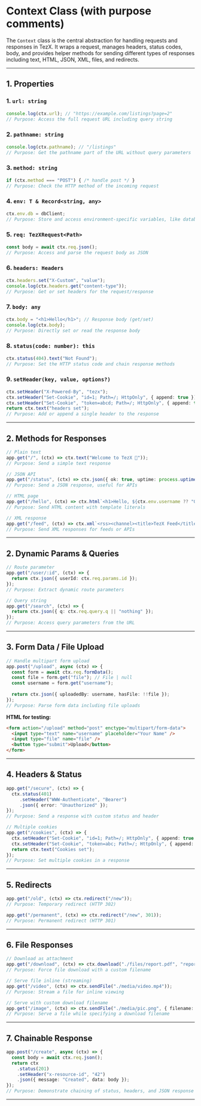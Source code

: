 # Context Class (with purpose comments)

The `Context` class is the central abstraction for handling requests and responses in TezX. It wraps a request, manages headers, status codes, body, and provides helper methods for sending different types of responses including text, HTML, JSON, XML, files, and redirects.

---

## **1. Properties**

### 1. **`url: string`**

```ts
console.log(ctx.url); // "https://example.com/listings?page=2"
// Purpose: Access the full request URL including query string
```

### 2. **`pathname: string`**

```ts
console.log(ctx.pathname); // "/listings"
// Purpose: Get the pathname part of the URL without query parameters
```

### 3. **`method: string`**

```ts
if (ctx.method === "POST") { /* handle post */ }
// Purpose: Check the HTTP method of the incoming request
```

### 4. **`env: T & Record<string, any>`**

```ts
ctx.env.db = dbClient;
// Purpose: Store and access environment-specific variables, like database clients
```

### 5. **`req: TezXRequest<Path>`**

```ts
const body = await ctx.req.json();
// Purpose: Access and parse the request body as JSON
```

### 6. **`headers: Headers`**

```ts
ctx.headers.set("X-Custom", "value");
console.log(ctx.headers.get("content-type"));
// Purpose: Get or set headers for the request/response
```

### 7. **`body: any`**

```ts
ctx.body = "<h1>Hello</h1>"; // Response body (get/set)
console.log(ctx.body);
// Purpose: Directly set or read the response body
```

### 8. **`status(code: number): this`**

```ts
ctx.status(404).text("Not Found"); 
// Purpose: Set the HTTP status code and chain response methods
```

### 9. **`setHeader(key, value, options?)`**

```ts
ctx.setHeader("X-Powered-By", "tezx");
ctx.setHeader("Set-Cookie", "id=1; Path=/; HttpOnly", { append: true });
ctx.setHeader("Set-Cookie", "token=abcd; Path=/; HttpOnly", { append: true });
return ctx.text("headers set");
// Purpose: Add or append a single header to the response
```

---

## **2. Methods for Responses**

```ts
// Plain text
app.get("/", (ctx) => ctx.text("Welcome to TezX 🚀"));
// Purpose: Send a simple text response

// JSON API
app.get("/status", (ctx) => ctx.json({ ok: true, uptime: process.uptime() }));
// Purpose: Send a JSON response, useful for APIs

// HTML page
app.get("/hello", (ctx) => ctx.html`<h1>Hello, ${ctx.env.username ?? "Guest"}!</h1>`);
// Purpose: Send HTML content with template literals

// XML response
app.get("/feed", (ctx) => ctx.xml`<rss><channel><title>TezX Feed</title></channel></rss>`);
// Purpose: Send XML responses for feeds or APIs
```

---

## **2. Dynamic Params & Queries**

```ts
// Route parameter
app.get("/user/:id", (ctx) => {
  return ctx.json({ userId: ctx.req.params.id });
});
// Purpose: Extract dynamic route parameters

// Query string
app.get("/search", (ctx) => {
  return ctx.json({ q: ctx.req.query.q || "nothing" });
});
// Purpose: Access query parameters from the URL
```

---

## **3. Form Data / File Upload**

```ts
// Handle multipart form upload
app.post("/upload", async (ctx) => {
  const form = await ctx.req.formData();
  const file = form.get("file"); // File | null
  const username = form.get("username");
  
  return ctx.json({ uploadedBy: username, hasFile: !!file });
});
// Purpose: Parse form data including file uploads
```

**HTML for testing:**

```html
<form action="/upload" method="post" enctype="multipart/form-data">
  <input type="text" name="username" placeholder="Your Name" />
  <input type="file" name="file" />
  <button type="submit">Upload</button>
</form>
```

---

## **4. Headers & Status**

```ts
app.get("/secure", (ctx) => {
  ctx.status(401)
     .setHeader("WWW-Authenticate", "Bearer")
     .json({ error: "Unauthorized" });
});
// Purpose: Send a response with custom status and header

// Multiple cookies
app.get("/cookies", (ctx) => {
  ctx.setHeader("Set-Cookie", "id=1; Path=/; HttpOnly", { append: true });
  ctx.setHeader("Set-Cookie", "token=abc; Path=/; HttpOnly", { append: true });
  return ctx.text("Cookies set");
});
// Purpose: Set multiple cookies in a response
```

---

## **5. Redirects**

```ts
app.get("/old", (ctx) => ctx.redirect("/new"));          
// Purpose: Temporary redirect (HTTP 302)

app.get("/permanent", (ctx) => ctx.redirect("/new", 301)); 
// Purpose: Permanent redirect (HTTP 301)
```

---

## **6. File Responses**

```ts
// Download as attachment
app.get("/download", (ctx) => ctx.download("./files/report.pdf", "report-2025.pdf"));
// Purpose: Force file download with a custom filename

// Serve file inline (streaming)
app.get("/video", (ctx) => ctx.sendFile("./media/video.mp4"));
// Purpose: Stream a file for inline viewing

// Serve with custom download filename
app.get("/image", (ctx) => ctx.sendFile("./media/pic.png", { filename: "photo.png" }));
// Purpose: Serve a file while specifying a download filename
```

---

## **7. Chainable Response**

```ts
app.post("/create", async (ctx) => {
  const body = await ctx.req.json();
  return ctx
    .status(201)
    .setHeader("x-resource-id", "42")
    .json({ message: "Created", data: body });
});
// Purpose: Demonstrate chaining of status, headers, and JSON response
```

---
